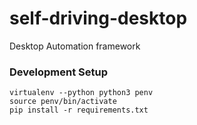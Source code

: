 # self-driving-desktop
Desktop Automation framework




### Development Setup

```
virtualenv --python python3 penv
source penv/bin/activate
pip install -r requirements.txt
```
